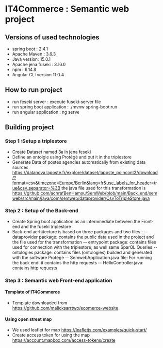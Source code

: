 # IT4Commerce : Semantic web project
## Versions of used technologies 
- spring boot : 2.4.1
- Apache Maven : 3.6.3
- Java version: 15.0.1
- Apache jena fuseki : 3.16.0
- npm : 6.14.8
- Angular CLI version 11.0.4
## How to run project
- run feseki server : execute fuseki-server file
- run spring boot application : ./mvnw spring-boot:run
- run angular application : ng serve
## Building project
### Step 1 :Setup a triplestore 
- Create Dataset named 3a in jena feseki
- Define an ontolgie using Protégé and put it in the triplestore
- Generate Data of postes agencies automatically from existing data sources
  https://datanova.laposte.fr/explore/dataset/laposte_poincont2/download/?format=csv&timezone=Europe/Berlin&lang=fr&use_labels_for_header=true&csv_separator=%3B
  the java file used for this transformation is https://github.com/achrafBenHamou/SemWeb/blob/main/Back_end/semweb/src/main/java/com/semweb/dataprovider/CsvToTripleStore.java
  
### Step 2 : Setup of the Back-end
- Create Spring boot application as an internmediate between the Front-end and the fuseki triplestore
- Back-end acrhitecture is based on three packages and two files :
  -- dataprovider package: contains the public data used in the project and the file used for the transformation
  -- entrypoint package: contains files used for connection with the triplestore, as well same SparQL Queries 
  -- ontologies package: contains files (ontologies) builded and generated with the software Protégé
  -- SemwebApplication.java file: For running the back end. it contains the http requests
  -- HelloController.java: contains http requests
  
### Step 3 : Semantic web Front-end application
#### Template of IT4Commerce 
- Template downloaded from https://github.com/malicksarrtwo/ecomerce-website
#### Using open street map
- We used leaflet for map
https://leafletjs.com/examples/quick-start/
- Create access token for using the map
https://account.mapbox.com/access-tokens/create

